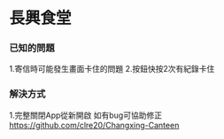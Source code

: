 # 長興食堂

### 已知的問題
1.寄信時可能發生畫面卡住的問題
2.按鈕快按2次有紀錄卡住

### 解決方式
1.完整關閉App從新開啟
如有bug可協助修正
https://github.com/clre20/Changxing-Canteen

